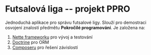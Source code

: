 # Futsalová liga -- projekt PPRO

Jednoduchá aplikace pro správu futsalové ligy. Slouží pro demostraci osvojení znalostí předmětu **Pokročilé programování**.
Je založena na:
1. [Nette frameworku](https://doc.nette.org/composer) pro vývoj a testování
2. [Doctrine](http://www.doctrine-project.org/) pro ORM
3. [Composeru](https://getcomposer.org/) pro řešení závislostí
